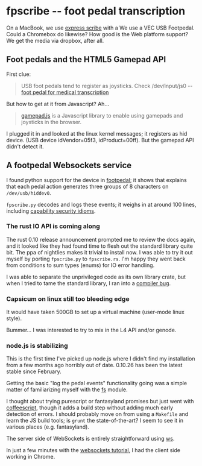 # fpscribe -- foot pedal transcription

On a MacBook, we use [express scribe] with a We use a VEC USB
Footpedal. Could a Chromebox do likewise? How good is the Web platform
support? We get the media via dropbox, after all.

 [express scribe]: http://www.nch.com.au/scribe/

## Foot pedals and the HTML5 Gamepad API

First clue:

> USB foot pedals tend to register as joysticks. Check /dev/input/js0
> -- [foot pedal for medical transcription][1]

But how to get at it from Javascript? Ah...

> [gamepad.js] is a Javascript library to enable using gamepads and
> joysticks in the browser.

I plugged it in and looked at the linux kernel messages; it registers
as hid device. (USB device idVendor=05f3, idProduct=00ff). But the
gamepad API didn't detect it.

 [1]: http://www.linuxquestions.org/questions/suse-novell-60/foot-pedal-for-medical-transcription-366401/
 [gamepad.js]: http://www.gamepadjs.com/

## A footpedal Websockets service

I found python support for the device in [footpedal]; it shows that
explains that each pedal action generates three groups of 8 characters
on `/dev/usb/hiddev0`.

`fpscribe.py` decodes and logs these events; it weighs in at around
100 lines, including [capability security idioms][2].

 [footpedal]: https://code.google.com/p/footpedal/
 [2]: http://www.madmode.com/2013/python-capability-idioms-part-1.html

### The rust IO API is coming along

The rust 0.10 release announcement prompted me to review the docs
again, and it looked like they had found time to flesh out the
standard library quite bit. The ppa of nightlies makes it trivial to
install now. I was able to try it out myself by porting `fpscribe.py`
to `fpscribe.rs`. I'm happy they went back from conditions to sum
types (enums) for IO error handling.

I was able to separate the unprivileged code as its own library crate,
but when I tried to tame the standard library, I ran into a
[compiler bug].

 [compiler bug]: https://github.com/mozilla/rust/issues/13364

### Capsicum on linux still too bleeding edge

It would have taken 500GB to set up a virtual machine (user-mode linux
style).

Bummer... I was interested to try to mix in the L4 API and/or genode.

### node.js is stabilizing

This is the first time I've picked up node.js where I didn't find my
installation from a few months ago horribly out of date. 0.10.26 has
been the latest stable since February.

Getting the basic "log the pedal events" functionality going was a
simple matter of familiarizing myself with the [fs] module.

I thought about trying purescript or fantasyland promises but just
went with [coffeescript], though it adds a build step without adding
much early detection of errors. I should probably move on from using a
`Makefile` and learn the JS build tools; is `grunt` the
state-of-the-art? I seem to see it in various places
(e.g. fantasyland).

The server side of WebSockets is entirely straightforward using [ws].

 [fs]: http://nodejs.org/api/fs.html
 [coffeescript]: http://coffeescript.org/
 [ws]: https://www.npmjs.org/package/ws

In just a few minutes with the [websockets tutorial][3], I had the client side working in Chrome.

 [3]: http://www.html5rocks.com/en/tutorials/websockets/basics/
